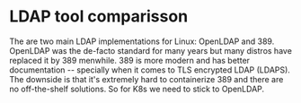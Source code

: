 # LDAP tool comparisson

The are two main LDAP implementations for Linux: OpenLDAP and 389.
OpenLDAP was the de-facto standard for many years but many distros have replaced it by 389 menwhile.
389 is more modern and has better documentation -- specially when it comes to TLS encrypted LDAP (LDAPS). The downside is that it's extremely hard to containerize 389 and there are no off-the-shelf solutions. So for K8s we need to stick to OpenLDAP.